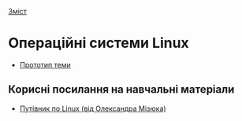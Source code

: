  [Зміст](../contents.md)

# Операційні системи Linux

- [Прототип теми](topic/README.md)



## Корисні посилання на навчальні матеріали

- [Путівник по Linux (від Олександра Мізюка)](https://linuxguide.rozh2sch.org.ua/)
